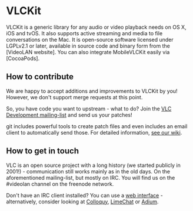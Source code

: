 # VLCKit

VLCKit is a generic library for any audio or video playback needs on OS X, iOS and tvOS. It also supports active streaming and media to file conversations on the Mac. It is open-source software licensed under LGPLv2.1 or later, available in source code and binary form from the [VideoLAN website]. You can also integrate MobileVLCKit easily via [CocoaPods].

## How to contribute

We are happy to accept additions and improvements to VLCKit by you! However, we don't support merge requests at this point.

So, you have code you want to upstream - what to do? Join the [VLC Development mailing-list] and send us your patches!

git includes powerful tools to create patch files and even includes an email client to automatically send those. For detailed information, [see our wiki].

## How to get in touch

VLC is an open source project with a long history (we started publicly in 2001!) - communication still works mainly as in the old days. On the aforementioned mailing-list, but mostly on IRC.
You will find us on the #videolan channel on the freenode network.

Don't have an IRC client installed? You can use a [web interface] - alternatively, consider looking at [Colloquy], [LimeChat] or [Adium].

[VLC Development mailing-list]: <https://mailman.videolan.org/listinfo/vlc-devel>
[see our wiki]: <https://wiki.videolan.org/Sending_Patches_VLC/>
[web interface]: <http://webchat.freenode.net>
[Colloquy]: <http://colloquy.info>
[LimeChat]: <http://limechat.net/mac/>
[Adium]: <https://adium.im>